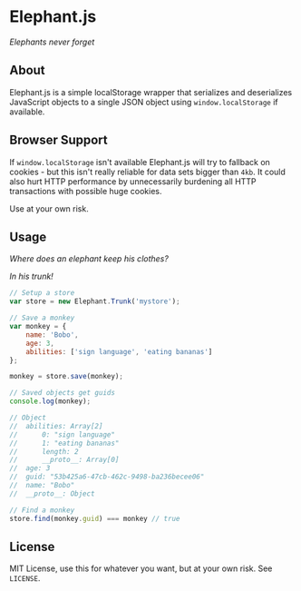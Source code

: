 Elephant.js
===========

_Elephants never forget_

About
------

Elephant.js is a simple localStorage wrapper that serializes and deserializes
JavaScript objects to a single JSON object using `window.localStorage` if
available.

Browser Support
---------------

If `window.localStorage` isn't available Elephant.js will try to fallback
on cookies - but this isn't really reliable for data sets bigger than `4kb`. It could
also hurt HTTP performance by unnecessarily burdening all HTTP transactions
with possible huge cookies.

Use at your own risk.

Usage
------

_Where does an elephant keep his clothes?_

_In his trunk!_

```javascript
// Setup a store
var store = new Elephant.Trunk('mystore');

// Save a monkey
var monkey = {
	name: 'Bobo',
	age: 3,
	abilities: ['sign language', 'eating bananas']
};

monkey = store.save(monkey);

// Saved objects get guids
console.log(monkey);

// Object
// 	abilities: Array[2]
// 		0: "sign language"
// 		1: "eating bananas"
// 		length: 2
// 		__proto__: Array[0]
// 	age: 3
// 	guid: "53b425a6-47cb-462c-9498-ba236becee06"
// 	name: "Bobo"
// 	__proto__: Object

// Find a monkey
store.find(monkey.guid) === monkey // true


```

License
--------

MIT License, use this for whatever you want, but at your own risk. See `LICENSE`.